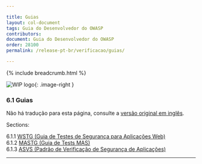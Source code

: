```yaml
---

title: Guias
layout: col-document
tags: Guia do Desenvolvedor do OWASP
contributors:
document: Guia do Desenvolvedor do OWASP
order: 28100
permalink: /release-pt-br/verificacao/guias/

---
```


{% include breadcrumb.html %}

<style type="text/css">
.image-right {
  height: 180px;
  display: block;
  margin-left: auto;
  margin-right: auto;
  float: right;
}
</style>

![WIP logo](../../../assets/images/dg_wip.png "Trabalho em andamento"){: .image-right }

### 6.1 Guias

Não há tradução para esta página, consulte a [versão original em inglês][release0810].

Sections:

6.1.1 [WSTG (Guia de Testes de Segurança para Aplicações Web)](01-wstg.md)  
6.1.2 [MASTG (Guia de Tests MAS)](02-mastg.md)  
6.1.3 [ASVS (Padrão de Verificação de Segurança de Aplicações)](03-asvs.md)  

----

[release0810]: https://github.com/OWASP/www-project-developer-guide/blob/main/draft/08-verification/01-guides/toc.md
